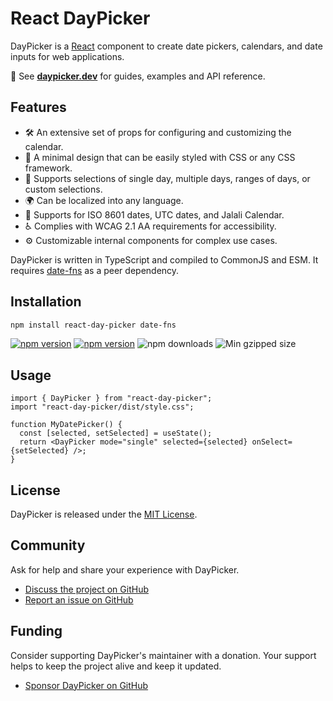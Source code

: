 # React DayPicker

DayPicker is a [React](https://react.dev) component to create date pickers, calendars, and date inputs for web applications.

📖 See **[daypicker.dev](http://daypicker.dev)** for guides, examples and API reference.

## Features

- 🛠 An extensive set of props for configuring and customizing the calendar.
- 🎨 A minimal design that can be easily styled with CSS or any CSS framework.
- 📅 Supports selections of single day, multiple days, ranges of days, or custom selections.
- 🌍 Can be localized into any language.
- 📆 Supports for ISO 8601 dates, UTC dates, and Jalali Calendar.
- ♿ Complies with WCAG 2.1 AA requirements for accessibility.
- ⚙️ Customizable internal components for complex use cases.

DayPicker is written in TypeScript and compiled to CommonJS and ESM. It requires [date-fns](https://date-fns.org) as a peer dependency.

## Installation

```bash
npm install react-day-picker date-fns
```

<a href="https://www.npmjs.com/package/react-day-picker"><img src="https://img.shields.io/npm/v/react-day-picker" alt="npm version"/></a>
<a href="https://www.npmjs.com/package/react-day-picker/next"><img src="https://img.shields.io/npm/v/react-day-picker/next" alt="npm version"/></a>
<img src="https://img.shields.io/npm/dm/react-day-picker.svg" alt="npm downloads"/> <img src="https://img.shields.io/bundlephobia/minzip/react-day-picker" alt="Min gzipped size"/>

## Usage

```tsx
import { DayPicker } from "react-day-picker";
import "react-day-picker/dist/style.css";

function MyDatePicker() {
  const [selected, setSelected] = useState();
  return <DayPicker mode="single" selected={selected} onSelect={setSelected} />;
}
```

## License

DayPicker is released under the [MIT License](./license).

## Community

Ask for help and share your experience with DayPicker.

- [Discuss the project on GitHub](https://github.com/gpbl/react-day-picker/discussions)
- [Report an issue on GitHub](https://github.com/gpbl/react-day-picker/issues/new/choose)

## Funding

Consider supporting DayPicker's maintainer with a donation. Your support helps to keep the project alive and keep it updated.

- [Sponsor DayPicker on GitHub](https://github.com/sponsors/gpbl)
